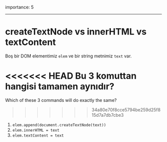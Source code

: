 importance: 5

---

# createTextNode vs innerHTML vs textContent

Boş bir DOM elementimiz `elem` ve bir string metnimiz `text` var.

<<<<<<< HEAD
Bu 3 komuttan hangisi tamamen aynıdır?
=======
Which of these 3 commands will do exactly the same?
>>>>>>> 34a80e70f8cce5794be259d25f815d7a7db7cbe3

1. `elem.append(document.createTextNode(text))`
2. `elem.innerHTML = text`
3. `elem.textContent = text`
